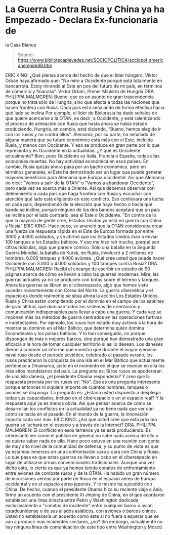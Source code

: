 # La Guerra Contra Rusia y China ya ha Empezado - Declara Ex-funcionaria de 
la Casa Blanca

> Source: https://www.bibliotecapleyades.net/SOCIOPOLITICA/sociopol_americanempire39.htm

ERIC KING:
¿Qué piensa acerca del hecho de que el líder húngaro, Viktor
Orbán haya afirmado que:
"No miro a Occidente porqué está
totalmente en bancarrota. Estoy mirando al Este en pos del
futuro de mi país, en términos de comercio y finanzas".
Viktor Orbán,
Primer Ministro
de Hungría
DRA. PHILIPPA MALMGREN:
Bueno, ese es un asunto de gran trascendencia porque no trata
sólo de Hungría, sino que afecta a todas las naciones que hacen
frontera con Rusia. Cada país está señalando de forma efectiva
hacia qué lado se inclina
Por ejemplo, el líder de Bielorusia ha dado señales de que
quiere acercarse a la OTAN, es decir, a Occidente, y está
ralentizando el proceso de alineación con Rusia que hasta ahora
se había estado produciendo.
Hungría, en cambio, está diciendo, "Bueno, hemos elegido ir con
los rusos y no contra ellos".
Alemania, por su parte, ha señalado de alguna manera que su
futuro económico está más con el Este, incluida Rusia, y menos
con Occidente. Y eso se produce en gran parte por lo que
representa y es Occidente en la actualidad.
¿Y qué es Occidente actualmente?
Bien, pues Occidente es Italia, Francia o España, todas ellas
economías muertas. No hay actividad económica en esos países.
En cambio, Rusia quizás ahora pasa por un bache económico, pero
en términos generales, el Este ha demostrado ser un lugar que
puede generar mayores beneficios para Alemania que Europa
occidental.
Así que Alemania no dice: "Vamos a
salir de la OTAN" o "Vamos a abandonar Occidente", pero cada vez
se acerca más a Oriente.
Así que debemos observar con detenimiento a cada país que haga
frontera con Rusia y escuchar con atención qué lado está
eligiendo en este conflicto.
Eso conllevará una lucha en cada país, dependiendo de la
elección que haya hecho o hacia qué bando se incline, porqué
ninguno de los dos bandos aceptará que un país se incline por el
lado contrario, sea el Este o Occidente.
"En contra de lo que
la mayoría de gente cree,
Estados Unidos ya está en
guerra
con China y Rusia"
ERIC KING:
Hace poco, se anunció que la OTAN consideraba crear una fuerza
de respuesta rápida en el Este de Europa formada por entre 3000
y 4.000 soldados, y se afirmó que los Estados Unidos iban a
enviar 100 tanques a los Estados bálticos.
Y eso me hizo reír mucho, porqué son cifras ridículas, algo que
parece cómico. Sólo una batalla en la Segunda Guerra Mundial, la
batalla de Kursk, en Rusia, involucró a 2 millones de hombres,
6.000 tanques y 4.000 aviones.
¿Qué cree usted que puede hacer
Occidente con 3.000 o 4.000 soldados y 100 tanques contra Rusia?
DRA. PHILIPPA MALMGREN:
Recibí el encargo de escribir un estudio de 90 páginas acerca de
cómo se llevan a cabo las guerras modernas. Mire, las guerras
actuales ya no se producen con botas sobre el terreno y tanques.
Ahora las guerras se libran en el ciberespacio, algo que hemos
visto suceder recientemente con Corea del Norte.
La guerra cibernética y el espacio es donde realmente se sitúa
ahora la acción
Los Estados Unidos, Rusia y China están compitiendo por el
dominio en el campo de los satélites de gran altitud, que
dominan todos los sistemas de orientación y comunicación
indispensables para llevar a cabo una guerra.
Y cada vez se imponen más los métodos de guerra centrados en las
operaciones furtivas e indetectables.
Por ejemplo, los rusos han estado muy activos a la hora de
mostrar su dominio en el Mar Báltico, que determina quién domina
Escandinavia y los países bálticos. Y lo han conseguido, no
porque dispongan de más o mejores barcos, sino porqué han
demostrado una gran eficacia a la hora de tomar cualquier
territorio si así lo desean.
Los daneses dieron a conocer un informe que muestra que durante
el mayor ejercicio naval ruso desde el periodo soviético,
celebrado el pasado verano, los rusos practicaron la conquista
de una isla en el Mar Báltico que actualmente pertenece a
Dinamarca, justo en el momento en el que se reunían en ella los
más altos mandatarios del país.
La pregunta es: Si los rusos se apoderaran de una isla danesa,
¿el presidente Obama respondería? Y creo que la respuesta
prevista por los rusos es: "No".
Esa es una pregunta interesante porque entonces ni siquiera
importa de cuántos hombres, tanques o aviones se disponga.
La pregunta es: ¿Estaría usted
dispuesto a desplegar todas sus capacidades, incluso en el
ciberespacio o en el espacio real? Y la respuesta aquí ya es
menos obvia.
Así que pensar acerca de cómo se desarrollan los conflictos en
la actualidad ya no tiene nada que ver con cómo se hacía en el
pasado.
En el mundo de la guerra, la innovación importa cada vez más.
ERIC KING:
¿Así que usted cree que esta próxima guerra se luchará en el
espacio y a través
de la Internet?
DRA. PHILIPPA MALMGREN:
El conflicto en esos terrenos ya se está produciendo. Es
interesante ver cómo el público en general no sabe nada acerca
de ello o no quiere saber nada de ello.
Hace poco estuve en una reunión con gente de muy alto nivel de
la comunidad de defensa, y su punto de vista es que ya estamos
inmersos en una confrontación cara a cara con China y Rusia.
Lo que pasa es que estas guerras se llevan a cabo en el
ciberespacio en lugar de utilizarse armas convencionales
tradicionales.
Aunque una vez dicho esto, lo cierto es que ya hemos tenido
conatos de enfrentamiento entre aviones de combate rusos y de la
OTAN. Ha habido un gran número de incursiones aéreas por parte
de Rusia en el espacio aéreo de Europa occidental y en el
espacio aéreo japonés.
Y lo mismo ha sucedido con China.
De hecho, cuando el presidente Obama hizo su reciente viaje a
Asia, firmó un acuerdo con el presidente Xi Jinping de China, en
el que acordaron establecer una línea directa entre Pekín y
Washington dedicada exclusivamente a "conatos de incidente"
entre cualquier barco o avión estadounidense o de sus aliados
asiáticos, con aviones o barcos chinos.
Usted no establecería un acuerdo como éste si no fuera a esperar
que se van a producir más incidentes similares, ¿no?
Sin embargo, actualmente no hay ninguna línea de comunicación de
este tipo entre Washington y Moscú
